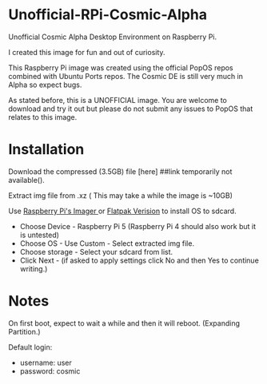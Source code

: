 # Unofficial-RPi-Cosmic-Alpha

Unofficial Cosmic Alpha Desktop Environment on Raspberry Pi.

I created this image for fun and out of curiosity.

This Raspberry Pi image was created using the official PopOS repos combined with Ubuntu Ports repos. The Cosmic DE is still very much in Alpha so expect bugs.

As stated before, this is a UNOFFICIAL image. You are welcome to download and try it out but please do not submit any issues to PopOS that relates to this image.

# Installation

Download the compressed (3.5GB) file [here] ##link temporarily not available().

Extract img file from .xz ( This may take a while the image is ~10GB)

Use [Raspberry Pi's Imager ](https://www.raspberrypi.com/software/)or [Flatpak Verision](https://flathub.org/apps/org.raspberrypi.rpi-imager) to install OS to sdcard.

* Choose Device - Raspberry Pi 5 (Raspberry Pi 4 should also work but it is untested)
* Choose OS - Use Custom - Select extracted img file.
* Choose storage - Select your sdcard from list.
* Click Next - (if asked to apply settings click No and then Yes to continue writing.)

# Notes

On first boot, expect to wait a while and then it will reboot. (Expanding Partition.) 

Default login:

* username: user
* password: cosmic
